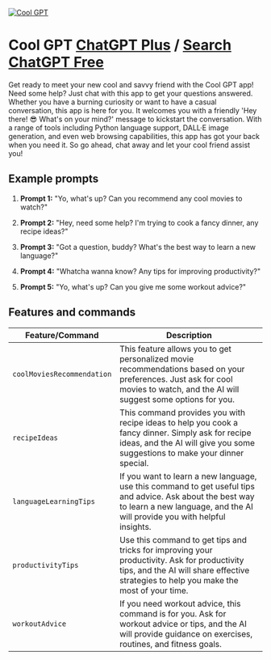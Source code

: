 
[![Cool GPT](https://files.oaiusercontent.com/file-IYHhoEvo6xfiX5pYGCLLPZsJ?se=2123-10-16T17%3A08%3A16Z&sp=r&sv=2021-08-06&sr=b&rscc=max-age%3D31536000%2C%20immutable&rscd=attachment%3B%20filename%3D52caaf6f-39a7-4f58-8461-bbf4039154b3.png&sig=dfokObQbs9PcvjSTnBsvvOzX%2Bzy7YcYIx5lcHimX%2Bf4%3D)](https://chat.openai.com/g/g-W0aSKZkMw-cool-gpt)

# Cool GPT [ChatGPT Plus](https://chat.openai.com/g/g-W0aSKZkMw-cool-gpt) / [Search ChatGPT Free](https://gptcall.net/index.html#/?search=Cool%20GPT)

Get ready to meet your new cool and savvy friend with the Cool GPT app! Need some help? Just chat with this app to get your questions answered. Whether you have a burning curiosity or want to have a casual conversation, this app is here for you. It welcomes you with a friendly 'Hey there! 😎 What's on your mind?' message to kickstart the conversation. With a range of tools including Python language support, DALL·E image generation, and even web browsing capabilities, this app has got your back when you need it. So go ahead, chat away and let your cool friend assist you!

## Example prompts

1. **Prompt 1:** "Yo, what's up? Can you recommend any cool movies to watch?"

2. **Prompt 2:** "Hey, need some help? I'm trying to cook a fancy dinner, any recipe ideas?"

3. **Prompt 3:** "Got a question, buddy? What's the best way to learn a new language?"

4. **Prompt 4:** "Whatcha wanna know? Any tips for improving productivity?"

5. **Prompt 5:** "Yo, what's up? Can you give me some workout advice?"

## Features and commands

| Feature/Command | Description |
| --- | --- |
| `coolMoviesRecommendation` | This feature allows you to get personalized movie recommendations based on your preferences. Just ask for cool movies to watch, and the AI will suggest some options for you. |
| `recipeIdeas` | This command provides you with recipe ideas to help you cook a fancy dinner. Simply ask for recipe ideas, and the AI will give you some suggestions to make your dinner special. |
| `languageLearningTips` | If you want to learn a new language, use this command to get useful tips and advice. Ask about the best way to learn a new language, and the AI will provide you with helpful insights. |
| `productivityTips` | Use this command to get tips and tricks for improving your productivity. Ask for productivity tips, and the AI will share effective strategies to help you make the most of your time. |
| `workoutAdvice` | If you need workout advice, this command is for you. Ask for workout advice or tips, and the AI will provide guidance on exercises, routines, and fitness goals. |


